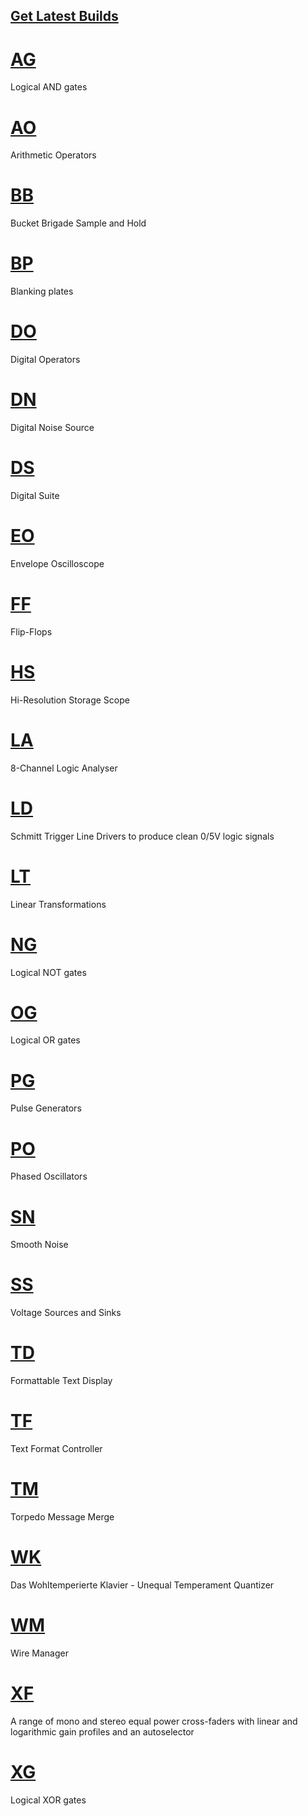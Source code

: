 ## [Get Latest Builds](https://github.com/david-c14/SubmarineFree/releases)

# [AG](AG.md)
Logical AND gates

# [AO](AO.md)
Arithmetic Operators

# [BB](BB.md)
Bucket Brigade Sample and Hold

# [BP](BP.md)
Blanking plates

# [DO](DO.md)
Digital Operators

# [DN](DN.md)
Digital Noise Source

# [DS](DS.md)
Digital Suite

# [EO](EO.md)
Envelope Oscilloscope

# [FF](FF.md)
Flip-Flops

# [HS](HS.md)
Hi-Resolution Storage Scope

# [LA](LA.md)
8-Channel Logic Analyser

# [LD](LD.md)
Schmitt Trigger Line Drivers to produce clean 0/5V logic signals

# [LT](LT.md)
Linear Transformations

# [NG](NG.md)
Logical NOT gates

# [OG](OG.md)
Logical OR gates

# [PG](PG.md)
Pulse Generators
 
# [PO](PO.md)
Phased Oscillators

# [SN](SN.md)
Smooth Noise

# [SS](SS.md)
Voltage Sources and Sinks

# [TD](TD.md)
Formattable Text Display

# [TF](TF.md)
Text Format Controller

# [TM](TM.md)
Torpedo Message Merge

# [WK](WK.md)
Das Wohltemperierte Klavier - Unequal Temperament Quantizer

# [WM](WM.md)
Wire Manager

# [XF](XF.md)
A range of mono and stereo equal power cross-faders with linear and logarithmic gain profiles and an autoselector

# [XG](XG.md)
Logical XOR gates

